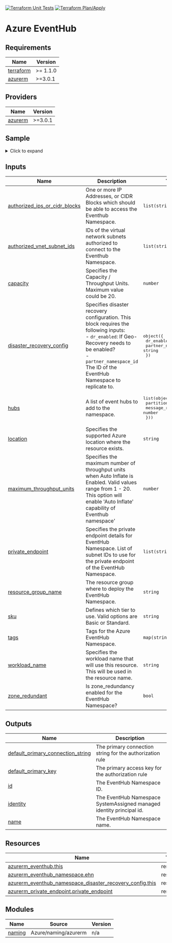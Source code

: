 <!-- BEGIN_TF_DOCS -->
[![Terraform Unit Tests](https://github.com/PinakiKundu/terraform-azure-eventhub/actions/workflows/tf-unit-tests.yml/badge.svg)](https://github.com/PinakiKundu/terraform-azure-eventhub/actions/workflows/tf-unit-tests.yml)
[![Terraform Plan/Apply](https://github.com/PinakiKundu/terraform-azure-eventhub/actions/workflows/tf-plan-apply.yml/badge.svg)](https://github.com/PinakiKundu/terraform-azure-eventhub/actions/workflows/tf-plan-apply.yml)

# Azure EventHub

## Requirements

| Name | Version |
|------|---------|
| <a name="requirement_terraform"></a> [terraform](#requirement\_terraform) | >= 1.1.0 |
| <a name="requirement_azurerm"></a> [azurerm](#requirement\_azurerm) | >=3.0.1 |

## Providers

| Name | Version |
|------|---------|
| <a name="provider_azurerm"></a> [azurerm](#provider\_azurerm) | >=3.0.1 |

## Sample

<details>
<summary>Click to expand</summary>

```hcl
module "primary_namespace" {
  source = "../module"

  location            = local.primary_location
  resource_group_name = azurerm_resource_group.group.name
  workload_name       = "primary-ns"
  sku                 = "Standard"
  capacity            = 15

  authorized_ips_or_cidr_blocks = ["103.59.73.254"]
  //authorized_vnet_subnet_ids    = [azurerm_subnet.snet.id]

  hubs = [
    {
      partitions        = 5
      message_retention = 2
    },
    {
      partitions        = 8
      message_retention = 1
    },
  ]

  private_endpoint = [azurerm_subnet.snet.id, ]

}
```
### For a complete deployment example, please check [sample folder](/samples).
</details>

## Inputs

| Name | Description | Type | Default | Required |
|------|-------------|------|---------|:--------:|
| <a name="input_authorized_ips_or_cidr_blocks"></a> [authorized\_ips\_or\_cidr\_blocks](#input\_authorized\_ips\_or\_cidr\_blocks) | One or more IP Addresses, or CIDR Blocks which should be able to access the Eventhub Namespace. | `list(string)` | `[]` | no |
| <a name="input_authorized_vnet_subnet_ids"></a> [authorized\_vnet\_subnet\_ids](#input\_authorized\_vnet\_subnet\_ids) | IDs of the virtual network subnets authorized to connect to the Eventhub Namespace. | `list(string)` | `[]` | no |
| <a name="input_capacity"></a> [capacity](#input\_capacity) | Specifies the Capacity / Throughput Units. Maximum value could be 20. | `number` | n/a | yes |
| <a name="input_disaster_recovery_config"></a> [disaster\_recovery\_config](#input\_disaster\_recovery\_config) | Specifies disaster recovery configuration. This block requires the following inputs:<br> - `dr_enabled`: If Geo-Recovery needs to be enabled?<br> - `partner_namespace_id` The ID of the EventHub Namespace to replicate to. | <pre>object({<br>    dr_enabled           = bool<br>    partner_namespace_id = string<br>  })</pre> | <pre>{<br>  "dr_enabled": false,<br>  "partner_namespace_id": ""<br>}</pre> | no |
| <a name="input_hubs"></a> [hubs](#input\_hubs) | A list of event hubs to add to the namespace. | <pre>list(object({<br>    partitions        = number<br>    message_retention = number<br>  }))</pre> | `[]` | no |
| <a name="input_location"></a> [location](#input\_location) | Specifies the supported Azure location where the resource exists. | `string` | n/a | yes |
| <a name="input_maximum_throughput_units"></a> [maximum\_throughput\_units](#input\_maximum\_throughput\_units) | Specifies the maximum number of throughput units when Auto Inflate is Enabled. Valid values range from 1 - 20. This  option will enable 'Auto Inflate' capability of Eventhub namespace' | `number` | `null` | no |
| <a name="input_private_endpoint"></a> [private\_endpoint](#input\_private\_endpoint) | Specifies the private endpoint details for EventHub Namespace. List of  subnet IDs to use for the private endpoint of the EventHub Namespace. | `list(string)` | `[]` | no |
| <a name="input_resource_group_name"></a> [resource\_group\_name](#input\_resource\_group\_name) | The resource group where to deploy the EventHub Namespace. | `string` | n/a | yes |
| <a name="input_sku"></a> [sku](#input\_sku) | Defines which tier to use. Valid options are Basic or Standard. | `string` | n/a | yes |
| <a name="input_tags"></a> [tags](#input\_tags) | Tags for the Azure EventHub Namespace. | `map(string)` | `{}` | no |
| <a name="input_workload_name"></a> [workload\_name](#input\_workload\_name) | Specifies the workload name that will use this resource. This will be used in the resource name. | `string` | n/a | yes |
| <a name="input_zone_redundant"></a> [zone\_redundant](#input\_zone\_redundant) | Is zone\_redundancy enabled for the EventHub Namespace? | `bool` | `false` | no |

## Outputs

| Name | Description |
|------|-------------|
| <a name="output_default_primary_connection_string"></a> [default\_primary\_connection\_string](#output\_default\_primary\_connection\_string) | The primary connection string for the authorization rule |
| <a name="output_default_primary_key"></a> [default\_primary\_key](#output\_default\_primary\_key) | The primary access key for the authorization rule |
| <a name="output_id"></a> [id](#output\_id) | The EventHub Namespace ID. |
| <a name="output_identity"></a> [identity](#output\_identity) | The EventHub Namespace SystemAssigned managed identity principal id. |
| <a name="output_name"></a> [name](#output\_name) | The EventHub Namespace name. |

## Resources

| Name | Type |
|------|------|
| [azurerm_eventhub.this](https://registry.terraform.io/providers/hashicorp/azurerm/latest/docs/resources/eventhub) | resource |
| [azurerm_eventhub_namespace.ehn](https://registry.terraform.io/providers/hashicorp/azurerm/latest/docs/resources/eventhub_namespace) | resource |
| [azurerm_eventhub_namespace_disaster_recovery_config.this](https://registry.terraform.io/providers/hashicorp/azurerm/latest/docs/resources/eventhub_namespace_disaster_recovery_config) | resource |
| [azurerm_private_endpoint.private_endpoint](https://registry.terraform.io/providers/hashicorp/azurerm/latest/docs/resources/private_endpoint) | resource |

## Modules

| Name | Source | Version |
|------|--------|---------|
| <a name="module_naming"></a> [naming](#module\_naming) | Azure/naming/azurerm | n/a |


<!-- END_TF_DOCS -->